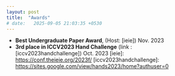 ```yaml
---
layout: post
title:  "Awards"
# date:   2025-09-05 21:03:35 +0530
---
```

- **Best Undergraduate Paper Award**, (Host: [ieie]) Nov. 2023
- **3rd place in ICCV2023 Hand Challenge** (link : [iccv2023handchallenge]) Oct. 2023
[ieie]: https://conf.theieie.org/2023f/
[iccv2023handchallenge]: https://sites.google.com/view/hands2023/home?authuser=0